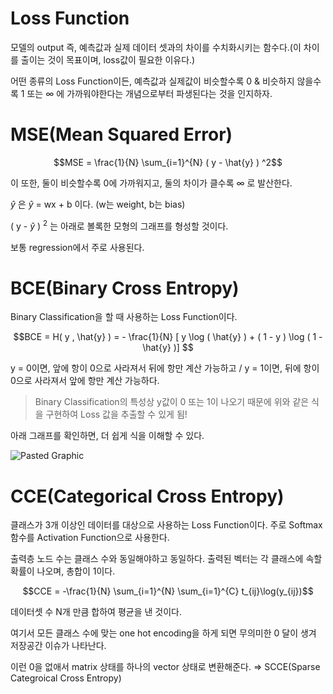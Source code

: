# Loss Function

모델의 output 즉, 예측값과 실제 데이터 셋과의 차이를 수치화시키는 함수다.(이 차이를 출이는 것이 목표이며, loss값이 필요한 이유다.)

어떤 종류의 Loss Function이든, 예측값과 실제값이 비슷할수록 0 & 비슷하지 않을수록 1 또는 $\infty$ 에 가까워야한다는 개념으로부터 파생된다는 것을 인지하자.

# MSE(Mean Squared Error)

$$MSE = \frac{1}{N} \sum_{i=1}^{N} ( y - \hat{y} ) ^2$$

이 또한, 둘이 비슷할수록 0에 가까워지고, 둘의 차이가 클수록 $\infty$ 로 발산한다.

$\hat{y}$ 은 $\hat{y}$ = wx + b 이다. (w는 weight, b는 bias)

( y - $\hat{y}$ ) $^2$ 는 아래로 볼록한 모형의 그래프를 형성할 것이다.

보통 regression에서 주로 사용된다.

# BCE(Binary Cross Entropy)

Binary Classification을 할 때 사용하는 Loss Function이다.

$$BCE = H( y , \hat{y} ) = - \frac{1}{N} [ y \log ( \hat{y} ) + ( 1 - y ) \log ( 1 - \hat{y} )] $$

y = 0이면, 앞에 항이 0으로 사라져서 뒤에 항만 계산 가능하고 / y = 1이면, 뒤에 항이 0으로 사라져서 앞에 항만 계산 가능하다.

 > Binary Classification의 특성상 y값이 0 또는 1이 나오기 때문에 위와 같은 식을 구현하여 Loss 값을 추출할 수 있게 됨!

아래 그래프를 확인하면, 더 쉽게 식을 이해할 수 있다.

![Pasted Graphic](https://user-images.githubusercontent.com/49609175/210971610-3b0b8e23-a1ce-4aad-987c-abaaa0caf924.png)

# CCE(Categorical Cross Entropy)

클래스가 3개 이상인 데이터를 대상으로 사용하는 Loss Function이다. 주로 Softmax함수를 Activation Function으로 사용한다.

출력층 노드 수는 클래스 수와 동일해야하고 동일하다. 출력된 벡터는 각 클래스에 속할 확률이 나오며, 총합이 1이다.

$$CCE = -\frac{1}{N} \sum_{i=1}^{N} \sum_{i=1}^{C} t_{ij}\log(y_{ij})$$

데이터셋 수 N개 만큼 합하여 평균을 낸 것이다.

여기서 모든 클래스 수에 맞는 one hot encoding을 하게 되면 무의미한 0 달이 생겨 저장공간 이슈가 나타난다.

이런 0을 없애서 matrix 상태를 하나의 vector 상태로 변환해준다. $\Rightarrow$ SCCE(Sparse Categroical Cross Entropy)


